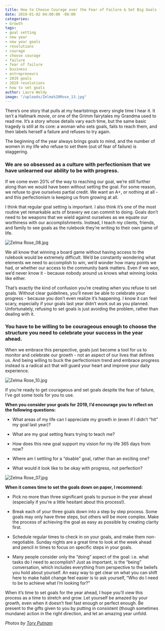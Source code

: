 ```yaml
---
title: How to Choose Courage over the Fear of Failure & Set Big Goals for 2019
date: 2019-01-02 04:00:00 -08:00
categories:
- Growth
tags:
- goal setting
- new year
- new year goals
- resolutions
- courage
- choose courage
- failure
- fear of failure
- business
- entrepreneurs
- 2019 goals
- 2019 resolutions
- how to set goals
author: Laura Weldy
image: "/uploads/Zelma%20Rose_13.jpg"
---
```


There’s one story that pulls at my heartstrings every single time I hear it. It isn’t a Hallmark movie, or one of the Grimm fairytales my Grandma used to read me. It’s a story whose details vary each time, but the same basic tragedy is still at its core: a woman who sets goals, fails to reach them, and then labels herself a failure and refuses to try again.

The beginning of the year always brings goals to mind, and the number of women in my life who refuse to set them (out of fear of failure) is staggering. 

### We are so obsessed as a culture with perfectionism that we have unlearned our ability to be with progress. 

If we come even 20% of the way to reaching our goal, we’re still further along than we would have been without setting the goal. For some reason, we refuse to give ourselves partial credit. We want an A+, or nothing at all - and this perfectionism is keeping us from growing at all. 

I think that regular goal setting is important. I also think it’s one of the most routine yet remarkable acts of bravery we can commit to doing. Goals don’t need to be weapons that we wield against ourselves as we equate our worthiness with our accomplishments. Instead, I teach my clients, friends, and family to see goals as the rulebook they’re writing to their own game of life. 

![Zelma Rose_08.jpg](/uploads/Zelma%20Rose_08.jpg)

We all know that winning a board game without having access to the rulebook would be extremely difficult. We’d be constantly wondering what elements we need to accomplish to win, we’d wonder how many points we had, or whether our access to the community bank matters. Even if we won, we’d never know it - because nobody around us knows what winning looks like either. 

That’s exactly the kind of confusion you’re creating when you refuse to set goals. Without clear guidelines, you’ll never be able to celebrate your progress - because you don’t even realize it’s happening. I know it can feel scary, especially if your goals last year didn’t work out as you planned. Unfortunately, refusing to set goals is just avoiding the problem, rather than dealing with it. 

### You have to be willing to be courageous enough to choose the structure you need to celebrate your success in the year ahead. 

When we embrace this perspective, goals just become a tool for us to monitor and celebrate our growth - not an aspect of our lives that defines us. And being willing to buck the perfectionism trend and embrace progress instead is a radical act that will guard your heart and improve your daily experience.   

![Zelma Rose_10.jpg](/uploads/Zelma%20Rose_10.jpg)

If you’re ready to get courageous and set goals despite the fear of failure, I’ve got some tools for you to use. 

**When you consider your goals for 2019, I’d encourage you to reflect on the following questions:**

- What areas of my life can I appreciate my growth in (even if I didn’t “hit” my goal last year)?

- What are my goal setting fears trying to teach me?

- How does this new goal support my vision for my life 365 days from now?

- Where am I settling for a “doable” goal, rather than an exciting one?

- What would it look like to be okay with progress, not perfection?

![Zelma Rose_07.jpg](/uploads/Zelma%20Rose_07.jpg)

**When it comes time to set the goals down on paper, I recommend:**

- Pick no more than three significant goals to pursue in the year ahead (especially if you’re a little hesitant about this process!). 

- Break each of your three goals down into a step by step process. Some goals may only have three steps, but others will be more complex. Make the process of achieving the goal as easy as possible by creating clarity first.

- Schedule regular times to check in on your goals, and make them non-negotiable. Sunday nights are a great time to look at the week ahead and pencil in times to focus on specific steps in your goals. 

- Many people consider only the “doing” aspect of the goal: i.e. what tasks do I need to accomplish? Just as important, is the “being” conversation, which includes everything from perspective to the beliefs you hold about yourself. An easy way to get clear on what you can shift here to make habit change feel easier is to ask yourself, “Who do I need to be to achieve what I’m looking for?”

When it’s time to set goals for the year ahead, I hope you’ll view this process as a time to stretch and grow. Let yourself be amazed by your growth, even when it doesn’t feel fast enough or perfect enough. Be present to the gifts given to you by putting in consistent (though sometimes mundane) action in the right direction, and let an amazing year unfold. 

_Photos by [Tory Putnam](http://toryputnam.com/)_